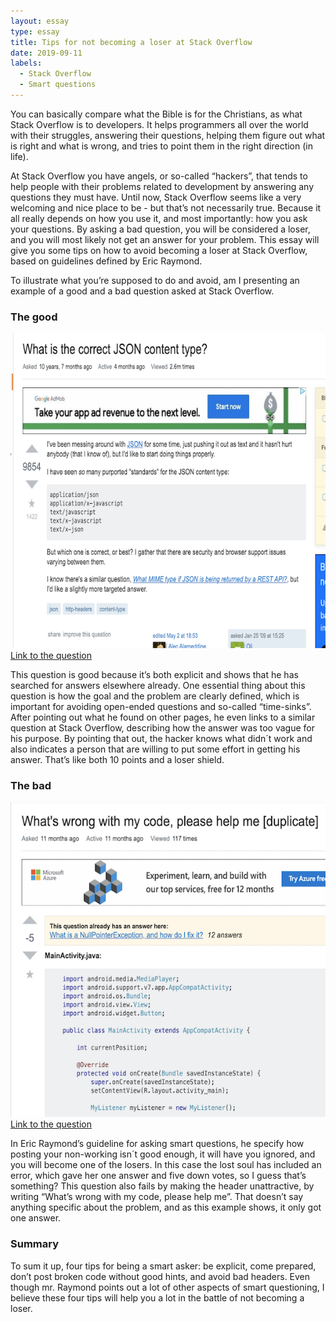 ```yaml
---
layout: essay
type: essay
title: Tips for not becoming a loser at Stack Overflow
date: 2019-09-11
labels:
  - Stack Overflow
  - Smart questions
---
```




You can basically compare what the Bible is for the Christians, as what Stack Overflow is to developers. It helps programmers all over the world with their struggles, answering their questions, helping them figure out what is right and what is wrong, and tries to point them in the right direction (in life). 

At Stack Overflow you have angels, or so-called “hackers”, that tends to help people with their problems related to development by answering any questions they must have. Until now, Stack Overflow seems like a very welcoming and nice place to be - but that’s not necessarily true. Because it all really depends on how you use it, and most importantly: how you ask your questions. By asking a bad question, you will be considered a loser, and you will most likely not get an answer for your problem. This essay will give you some tips on how to avoid becoming a loser at Stack Overflow, based on guidelines defined by Eric Raymond. 

To illustrate what you’re supposed to do and avoid, am I presenting an example of a good and a bad question asked at Stack Overflow. 

<h3> The good</h3>
<img class="ui left image" src="../images/good.png">
<a href="https://stackoverflow.com/questions/477816/what-is-the-correct-json-content-type">Link to the question</a>
 
This question is good because it’s both explicit and shows that he has searched for answers elsewhere already. One essential thing about this question is how the goal and the problem are clearly defined, which is important for avoiding open-ended questions and so-called “time-sinks”. After pointing out what he found on other pages, he even links to a similar question at Stack Overflow, describing how the answer was too vague for his purpose. By pointing that out, the hacker knows what didn´t work and also indicates a person that are willing to put some effort in getting his answer. That’s like both 10 points and a loser shield. 
 
 
 
<h3> The bad</h3>
<img class="ui left image" src="../images/bad.png">
<a href="https://stackoverflow.com/questions/52553189/whats-wrong-with-my-code-please-help-me
">Link to the question</a>


In Eric Raymond’s guideline for asking smart questions, he specify how posting your non-working isn´t good enough, it will have you ignored, and you will become one of the losers. In this case the lost soul has included an error, which gave her one answer and five down votes, so I guess that’s something? This question also fails by making the header unattractive, by writing “What’s wrong with my code, please help me”. That doesn’t say anything specific about the problem, and as this example shows, it only got one answer.

<h3> Summary</h3>
To sum it up, four tips for being a smart asker: be explicit, come prepared, don’t post broken code without good hints, and avoid bad headers. Even though mr. Raymond points out a lot of other aspects of smart questioning, I believe these four tips will help you a lot in the battle of not becoming a loser. 

